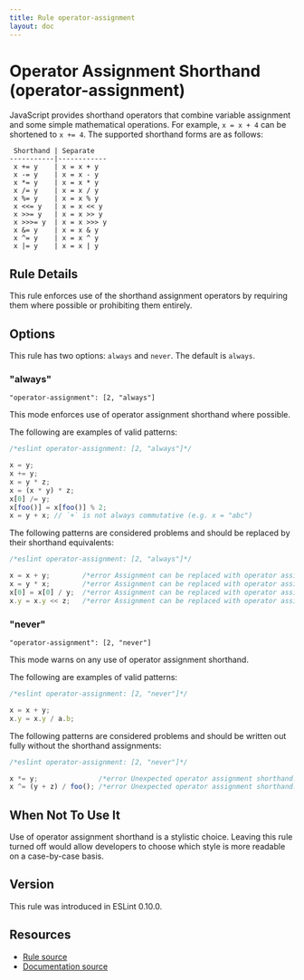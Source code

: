 ```yaml
---
title: Rule operator-assignment
layout: doc
---
```

<!-- Note: No pull requests accepted for this file. See README.md in the root directory for details. -->
# Operator Assignment Shorthand (operator-assignment)

JavaScript provides shorthand operators that combine variable assignment and some simple mathematical operations. For example, `x = x + 4` can be shortened to `x += 4`. The supported shorthand forms are as follows:

```text
 Shorthand | Separate
-----------|------------
 x += y    | x = x + y
 x -= y    | x = x - y
 x *= y    | x = x * y
 x /= y    | x = x / y
 x %= y    | x = x % y
 x <<= y   | x = x << y
 x >>= y   | x = x >> y
 x >>>= y  | x = x >>> y
 x &= y    | x = x & y
 x ^= y    | x = x ^ y
 x |= y    | x = x | y
```

## Rule Details

This rule enforces use of the shorthand assignment operators by requiring them where possible or prohibiting them entirely.

## Options

This rule has two options: `always` and `never`. The default is `always`.

### "always"

`"operator-assignment": [2, "always"]`

This mode enforces use of operator assignment shorthand where possible.

The following are examples of valid patterns:

```js
/*eslint operator-assignment: [2, "always"]*/

x = y;
x += y;
x = y * z;
x = (x * y) * z;
x[0] /= y;
x[foo()] = x[foo()] % 2;
x = y + x; // `+` is not always commutative (e.g. x = "abc")
```

The following patterns are considered problems and should be replaced by their shorthand equivalents:

```js
/*eslint operator-assignment: [2, "always"]*/

x = x + y;        /*error Assignment can be replaced with operator assignment.*/
x = y * x;        /*error Assignment can be replaced with operator assignment.*/
x[0] = x[0] / y;  /*error Assignment can be replaced with operator assignment.*/
x.y = x.y << z;   /*error Assignment can be replaced with operator assignment.*/
```

### "never"

`"operator-assignment": [2, "never"]`

This mode warns on any use of operator assignment shorthand.

The following are examples of valid patterns:

```js
/*eslint operator-assignment: [2, "never"]*/

x = x + y;
x.y = x.y / a.b;
```

The following patterns are considered problems and should be written out fully without the shorthand assignments:

```js
/*eslint operator-assignment: [2, "never"]*/

x *= y;               /*error Unexpected operator assignment shorthand.*/
x ^= (y + z) / foo(); /*error Unexpected operator assignment shorthand.*/
```

## When Not To Use It

Use of operator assignment shorthand is a stylistic choice. Leaving this rule turned off would allow developers to choose which style is more readable on a case-by-case basis.

## Version

This rule was introduced in ESLint 0.10.0.

## Resources

* [Rule source](https://github.com/eslint/eslint/tree/master/lib/rules/operator-assignment.js)
* [Documentation source](https://github.com/eslint/eslint/tree/master/docs/rules/operator-assignment.md)
